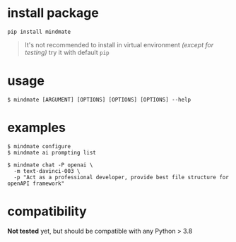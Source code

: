 # install package
```
pip install mindmate
```

> It's not recommended to install in virtual environment _(except for  testing)_ try it with default `pip`
# usage
```
$ mindmate [ARGUMENT] [OPTIONS] [OPTIONS] [OPTIONS] --help
```

# examples
```
$ mindmate configure
$ mindmate ai prompting list

$ mindmate chat -P openai \
  -m text-davinci-003 \
  -p "Act as a professional developer, provide best file structure for openAPI framework"
```

# compatibility

__Not tested__ yet, but should be compatible with any Python > 3.8
